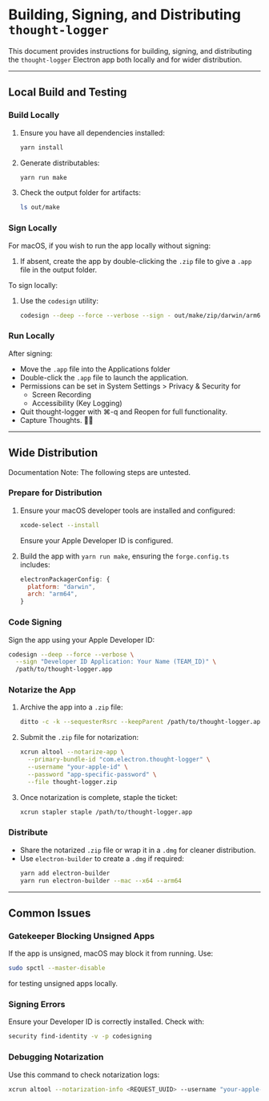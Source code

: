 # Building, Signing, and Distributing `thought-logger`

This document provides instructions for building, signing, and distributing the `thought-logger` Electron app both locally and for wider distribution.

---

## Local Build and Testing

### Build Locally
1. Ensure you have all dependencies installed:
   ```bash
   yarn install
   ```
2. Generate distributables:
   ```bash
   yarn run make
   ```
3. Check the output folder for artifacts:
   ```bash
   ls out/make
   ```

### Sign Locally
For macOS, if you wish to run the app locally without signing:
1. If absent, create the app by double-clicking the `.zip` file to give a `.app` file in the output folder.

To sign locally:
1. Use the `codesign` utility:
   ```bash
   codesign --deep --force --verbose --sign - out/make/zip/darwin/arm64/thought-logger.app
   ```

### Run Locally
After signing:
- Move the `.app` file into the Applications folder
- Double-click the `.app` file to launch the application.
- Permissions can be set in System Settings > Privacy & Security for
   - Screen Recording
   - Accessibility (Key Logging)
- Quit thought-logger with ⌘-q and Reopen for full functionality.
- Capture Thoughts. 🧠🥅 
---

## Wide Distribution

Documentation Note: The following steps are untested.

### Prepare for Distribution
1. Ensure your macOS developer tools are installed and configured:
   ```bash
   xcode-select --install
   ```
   Ensure your Apple Developer ID is configured.

2. Build the app with `yarn run make`, ensuring the `forge.config.ts` includes:
   ```javascript
   electronPackagerConfig: {
     platform: "darwin",
     arch: "arm64",
   }
   ```

### Code Signing
Sign the app using your Apple Developer ID:
```bash
codesign --deep --force --verbose \
  --sign "Developer ID Application: Your Name (TEAM_ID)" \
  /path/to/thought-logger.app
```

### Notarize the App
1. Archive the app into a `.zip` file:
   ```bash
   ditto -c -k --sequesterRsrc --keepParent /path/to/thought-logger.app thought-logger.zip
   ```
2. Submit the `.zip` file for notarization:
   ```bash
   xcrun altool --notarize-app \
     --primary-bundle-id "com.electron.thought-logger" \
     --username "your-apple-id" \
     --password "app-specific-password" \
     --file thought-logger.zip
   ```
3. Once notarization is complete, staple the ticket:
   ```bash
   xcrun stapler staple /path/to/thought-logger.app
   ```

### Distribute
- Share the notarized `.zip` file or wrap it in a `.dmg` for cleaner distribution.
- Use `electron-builder` to create a `.dmg` if required:
  ```bash
  yarn add electron-builder
  yarn run electron-builder --mac --x64 --arm64
  ```

---

## Common Issues

### Gatekeeper Blocking Unsigned Apps
If the app is unsigned, macOS may block it from running. Use:
```bash
sudo spctl --master-disable
```
for testing unsigned apps locally.

### Signing Errors
Ensure your Developer ID is correctly installed. Check with:
```bash
security find-identity -v -p codesigning
```

### Debugging Notarization
Use this command to check notarization logs:
```bash
xcrun altool --notarization-info <REQUEST_UUID> --username "your-apple-id" --password "app-specific-password"

